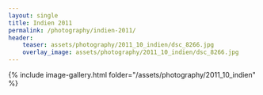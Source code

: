 ```yaml
---
layout: single
title: Indien 2011
permalink: /photography/indien-2011/
header:
    teaser: assets/photography/2011_10_indien/dsc_8266.jpg
    overlay_image: assets/photography/2011_10_indien/dsc_8266.jpg
---
```


{% include image-gallery.html folder="/assets/photography/2011_10_indien" %}